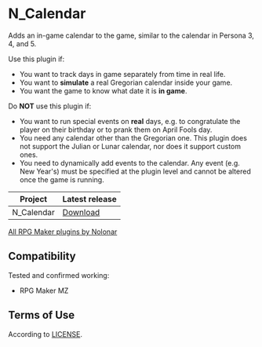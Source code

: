 # N_Calendar
Adds an in-game calendar to the game, similar to the calendar in Persona 3, 4, and 5.

Use this plugin if:
- You want to track days in game separately from time in real life.
- You want to **simulate** a real Gregorian calendar inside your game.
- You want the game to know what date it is **in game**.

Do **NOT** use this plugin if:
- You want to run special events on **real** days, e.g. to congratulate the player on their birthday or to prank them on April Fools day.
- You need any calendar other than the Gregorian one. This plugin does not support the Julian or Lunar calendar, nor does it support custom ones.
- You need to dynamically add events to the calendar. Any event (e.g. New Year's) must be specified at the plugin level and cannot be altered once the game is running.

| Project    | Latest release      |
| ---------- | ------------------- |
| N_Calendar | [Download][release] |

[All RPG Maker plugins by Nolonar][hub]

## Compatibility
Tested and confirmed working:
- RPG Maker MZ

## Terms of Use
According to [LICENSE](LICENSE).


  [hub]: https://github.com/Nolonar/RM_Plugins
  [release]: https://github.com/Nolonar/RM_Plugins-Calendar/releases/latest/download/N_Calendar.js
